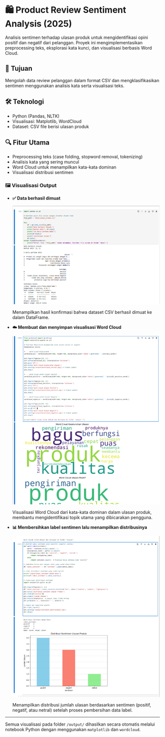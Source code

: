 # 🛍️ Product Review Sentiment Analysis (2025)

Analisis sentimen terhadap ulasan produk untuk mengidentifikasi opini positif dan negatif dari pelanggan. Proyek ini mengimplementasikan preprocessing teks, eksplorasi kata kunci, dan visualisasi berbasis Word Cloud.

## 🧠 Tujuan
Mengolah data review pelanggan dalam format CSV dan mengklasifikasikan sentimen menggunakan analisis kata serta visualisasi teks.

## 🛠️ Teknologi
- Python (Pandas, NLTK)
- Visualisasi: Matplotlib, WordCloud
- Dataset: CSV file berisi ulasan produk

## 🔍 Fitur Utama
- Preprocessing teks (case folding, stopword removal, tokenizing)
- Analisis kata yang sering muncul
- Word Cloud untuk menampilkan kata-kata dominan
- Visualisasi distribusi sentimen



### 🖼️ Visualisasi Output

- **✅ Data berhasil dimuat**
  
  ![Data berhasil dimuat](output/Data%20berhasil%20dimuat.png)
  
  Menampilkan hasil konfirmasi bahwa dataset CSV berhasil dimuat ke dalam DataFrame.

- **☁️ Membuat dan menyimpan visualisasi Word Cloud**
  
  ![Word Cloud](output/Membuat%20dan%20menyimpan%20visualisasi%20Word%20Cloud.png)
  
  Visualisasi Word Cloud dari kata-kata dominan dalam ulasan produk, membantu mengidentifikasi topik utama yang dibicarakan pengguna.

- **📊 Membersihkan label sentimen lalu menampilkan distribusinya**
  
  ![Distribusi Sentimen](output/membersihkan%20label%20sentimen%20lalu%20menampilkan%20distribusinya.png)
  
  Menampilkan distribusi jumlah ulasan berdasarkan sentimen (positif, negatif, atau netral) setelah proses pembersihan data label.

---

Semua visualisasi pada folder `/output/` dihasilkan secara otomatis melalui notebook Python dengan menggunakan `matplotlib` dan `wordcloud`.
